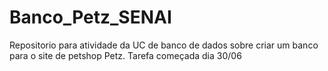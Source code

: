 # Banco_Petz_SENAI
Repositorio para atividade da UC de banco de dados sobre criar um banco para o site de petshop Petz. Tarefa começada dia 30/06
